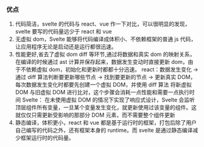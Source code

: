 ### 优点

1. 代码简洁，svelte 的代码与 react、vue 作一下对比，可以很明显的发现，svelte 要写的代码量远少于 react 和 vue
2. 无虚拟 dom，Svelte 能够将代码编译成体积小、不依赖框架的普通 js 代码，让应用程序无论是启动还是运行都很迅速。
3. 性能更好,省去了虚拟 dom diff 等环节,通过将数据和真实 dom 的映射关系，在编译的时候通过 ast 计算并保存起来，数据发生变动时直接更新 dom，由于不依赖虚拟 dom，初始化和更新时都都十分迅速。
   react：数据发生变化 -> 通过 diff 算法判断要更新哪些节点 -> 找到要更新的节点 -> 更新真实 DOM，每次数据发生变化时都要先创建一个虚拟 DOM，并使用 diff 算法 将新虚拟 DOM 与旧虚拟 DOM 进行比对，这个步骤会消耗一点性能和需要一点执行时间
   Svelte： 在未使用虚拟 DOM 的情况下实现了响应式设计，Svelte 会监听顶层组件所有变量，一旦某个变量发生变化，就更新使用过该变量的组件。这就仅仅只需更新受影响的那部分 DOM 元素，而不需要整个组件更新
4. 静态编译，体积更小，react 和 vue 都是基于运行时的框架，打包后除了用户自己编写的代码之外，还有框架本身的 runtime。而 svelte 是通过静态编译减少框架运行时的代码量。
